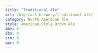 ```yaml
---
title: "Traditional Ale"
url: /big-rock-brewery/traditional-ale/
category: North American Ale
style: American-Style Brown Ale
abv: 5
ibu: 0
srm: 0
upc: 0
---
```



